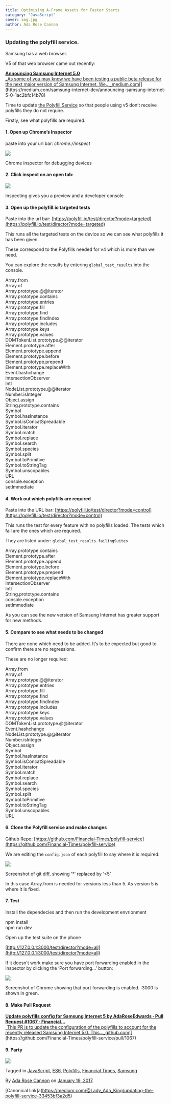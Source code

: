 ```yaml
---
title: Optimising A-Frame Assets for Faster Starts
category: "JavaScript"
cover: img.jpg
author: Ada Rose Cannon
---
```


### Updating the polyfill service.

Samsung has a web browser.

V5 of that web browser came out recently:

[**Announcing Samsung Internet 5.0**  
_As some of you may know we have been testing a public beta release for the next major version of Samsung Internet. We…_medium.com](https://medium.com/samsung-internet-dev/announcing-samsung-internet-5-0-1ac2bfc14b78 "https://medium.com/samsung-internet-dev/announcing-samsung-internet-5-0-1ac2bfc14b78")[](https://medium.com/samsung-internet-dev/announcing-samsung-internet-5-0-1ac2bfc14b78)

Time to update [the Polyfill Service](https://cdn.polyfill.io) so that people using v5 don’t receive polyfills they do not require.

Firstly, see what polyfills are required.

#### 1\. Open up Chrome’s Inspector

paste into your url bar: _chrome://inspect_

![](https://cdn-images-1.medium.com/max/800/1*JtF_QUt4S-YV88zHPOFf9w.png)

Chrome inspector for debugging devices

#### 2\. Click inspect on an open tab:

![](https://cdn-images-1.medium.com/max/800/1*1ZsQXZ7Y20UYx_AP8uLZdg.png)

Inspecting gives you a preview and a developer console

#### 3\. Open up the polyfill.io targeted tests

Paste into the url bar: [https://polyfill.io/test/director?mode=targeted](https://polyfill.io/test/director?mode=targeted)

This runs all the targeted tests on the device so we can see what polyfills it has been given.

These correspond to the Polyfills needed for v4 which is more than we need.

You can explore the results by entering `global_test_results` into the console.

Array.from  
Array.of  
Array.prototype.@@iterator  
Array.prototype.contains  
Array.prototype.entries  
Array.prototype.fill  
Array.prototype.find  
Array.prototype.findIndex  
Array.prototype.includes  
Array.prototype.keys  
Array.prototype.values  
DOMTokenList.prototype.@@iterator  
Element.prototype.after  
Element.prototype.append  
Element.prototype.before  
Element.prototype.prepend  
Element.prototype.replaceWith  
Event.hashchange  
IntersectionObserver  
Intl  
NodeList.prototype.@@iterator  
Number.isInteger  
Object.assign  
String.prototype.contains  
Symbol  
Symbol.hasInstance  
Symbol.isConcatSpreadable  
Symbol.iterator  
Symbol.match  
Symbol.replace  
Symbol.search  
Symbol.species  
Symbol.split  
Symbol.toPrimitive  
Symbol.toStringTag  
Symbol.unscopables  
URL  
console.exception  
setImmediate

#### 4\. Work out which polyfills are required

Paste into the URL bar: [https://polyfill.io/test/director?mode=control](https://polyfill.io/test/director?mode=control)

This runs the test for every feature with no polyfills loaded. The tests which fail are the ones which are required.

They are listed under: `global_test_results.failingSuites`

Array.prototype.contains  
Element.prototype.after  
Element.prototype.append  
Element.prototype.before  
Element.prototype.prepend  
Element.prototype.replaceWith  
IntersectionObserver  
Intl  
String.prototype.contains  
console.exception  
setImmediate

As you can see the new version of Samsung Internet has greater support for new methods.

#### 5\. Compare to see what needs to be changed

There are none which need to be added. It’s to be expected but good to confirm there are no regressions.

These are no longer required:

Array.from  
Array.of  
Array.prototype.@@iterator  
Array.prototype.entries  
Array.prototype.fill  
Array.prototype.find  
Array.prototype.findIndex  
Array.prototype.includes  
Array.prototype.keys  
Array.prototype.values  
DOMTokenList.prototype.@@iterator  
Event.hashchange  
NodeList.prototype.@@iterator  
Number.isInteger  
Object.assign  
Symbol  
Symbol.hasInstance  
Symbol.isConcatSpreadable  
Symbol.iterator  
Symbol.match  
Symbol.replace  
Symbol.search  
Symbol.species  
Symbol.split  
Symbol.toPrimitive  
Symbol.toStringTag  
Symbol.unscopables  
URL

#### 6\. Clone the Polyfill service and make changes

Github Repo: [https://github.com/Financial-Times/polyfill-service](https://github.com/Financial-Times/polyfill-service)

We are editing the `config.json` of each polyfill to say where it is required:

![](https://cdn-images-1.medium.com/max/800/1*q48Mi-HgnGb6hiSvKneDtw.png)

Screenshot of git diff, showing ‘*’ replaced by ‘<5’

In this case Array.from is needed for versions less than 5. As version 5 is where it is fixed.

#### 7\. Test

Install the dependecies and then run the development envrionment

npm install  
npm run dev

Open up the test suite on the phone

[http://127.0.0.1:3000/test/director?mode=all](http://127.0.0.1:3000/test/director?mode=all)

If it doesn’t work make sure you have port forwarding enabled in the inspector by clicking the ‘Port forwarding…’ button:

![](https://cdn-images-1.medium.com/max/800/1*Je_d3xTF9cfih-xmgEIuHw.png)

Screenshot of Chrome showing that port forwarding is enabled. :3000 is shown in green.

#### 8\. Make Pull Request

[**Update polyfills config for Samsung Internet 5 by AdaRoseEdwards · Pull Request #1067 · Financial…**  
_This PR is to update the configuration of the polyfills to account for the recently released Samsung Internet 5.0. This…_github.com](https://github.com/Financial-Times/polyfill-service/pull/1067 "https://github.com/Financial-Times/polyfill-service/pull/1067")[](https://github.com/Financial-Times/polyfill-service/pull/1067)

#### 9\. Party

![](https://cdn-images-1.medium.com/max/800/1*IQ4Mnr_vqVwlJyc1kv1ogw.gif)

Tagged in [JavaScript](https://medium.com/tag/javascript), [ES6](https://medium.com/tag/es6), [Polyfills](https://medium.com/tag/polyfill), [Financial Times](https://medium.com/tag/financial-times), [Samsung](https://medium.com/tag/samsung)

By [Ada Rose Cannon](https://medium.com/@Lady_Ada_King) on [January 19, 2017](https://medium.com/p/33453bf3a2d5).

[Canonical link]a(https://medium.com/@Lady_Ada_King/updating-the-polyfill-service-33453bf3a2d5)
